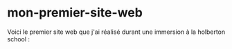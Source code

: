 # mon-premier-site-web
Voici le premier site web que j'ai réalisé durant une immersion à la holberton school :
